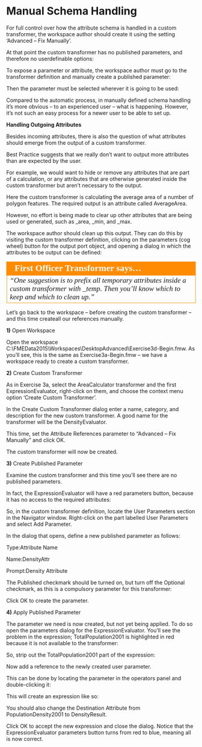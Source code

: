 # Manual Schema Handling


For full control over how the attribute schema is handled in a custom transformer, the workspace author should create it using the setting ‘Advanced – Fix Manually’.

At that point the custom transformer has no published parameters, and therefore no userdefinable options:

To expose a parameter or attribute, the workspace author must go to the transformer definition and manually create a published parameter:

Then the parameter must be selected wherever it is going to be used:

Compared to the automatic process, in manually defined schema handling it’s more obvious – to an experienced user – what is happening. However, it’s not such an easy process for a newer user to be able to set up.

**Handling Outgoing Attributes**

Besides incoming attributes, there is also the question of what attributes should emerge from the output of a custom transformer.

Best Practice suggests that we really don’t want to output more attributes than are expected by the user.

For example, we would want to hide or remove any attributes that are part of a calculation, or any attributes that are otherwise generated inside the custom transformer but aren’t necessary to the output.

Here the custom transformer is calculating the average area of a number of polygon features.
The required output is an attribute called AverageArea.

However, no effort is being made to clear up other attributes that are being used or generated, such as _area, _min, and _max.

The workspace author should clean up this output. They can do this by visiting the custom transformer definition, clicking on the parameters (cog wheel) button for the output port object, and opening a dialog in which the attributes to be output can be defined:

<table style="border-spacing: 0px">
<tr>
<td style="vertical-align:middle;background-color:darkorange;border: 2px solid darkorange">
<i class="fa fa-quote-left fa-lg fa-pull-left fa-fw" style="color:white;padding-right: 12px;vertical-align:text-top"></i>
<span style="color:white;font-size:x-large;font-weight: bold;font-family:serif">First Officer Transformer says…</span>
</td>
</tr>

<tr>
<td style="border: 1px solid darkorange">
<span style="font-family:serif; font-style:italic; font-size:larger">
“One suggestion is to prefix all temporary attributes inside a custom
transformer with _temp. Then you’ll know which to keep and which to
clean up.”
</span>
</td>
</tr>
</table>

Let’s go back to the workspace – before creating the custom transformer – and this time createall our references manually.

**1)** Open Workspace

Open the workspace C:\FMEData2015\Workspaces\DesktopAdvanced\Exercise3d-Begin.fmw.
As you’ll see, this is the same as Exercise3a-Begin.fmw – we have a workspace ready to create a custom transformer.

**2)** Create Custom Transformer

As in Exercise 3a, select the AreaCalculator transformer and the first ExpressionEvaluator, right-click on them, and choose the context menu option ‘Create Custom Transformer’.

In the Create Custom Transformer dialog enter a name, category, and description for the new custom transformer. A good name for the transformer will be the DensityEvaluator.

This time, set the Attribute References parameter to “Advanced – Fix Manually” and click OK.

The custom transformer will now be created.

**3)** Create Published Parameter

Examine the custom transformer and this time you’ll see there are no published parameters.

In fact, the ExpressionEvaluator will have a red parameters button, because it has no access to the required attributes:

So, in the custom transformer definition, locate the User Parameters section in the Navigator window. Right-click on the part labelled User Parameters and select Add Parameter.

In the dialog that opens, define a new published parameter as follows:

Type:Attribute Name

Name:DensityAttr

Prompt:Density Attribute

The Published checkmark should be turned on, but turn off the Optional checkmark, as this is a compulsory parameter for this transformer:

Click OK to create the parameter.

**4)** Apply Published Parameter

The parameter we need is now created, but not yet being applied. To do so open the parameters dialog for the ExpressionEvaluator.
You’ll see the problem in the expression; TotalPopulation2001 is highlighted in red because it is not available to the transformer:

So, strip out the TotalPopulation2001 part of the expression:

Now add a reference to the newly created user parameter.

This can be done by locating the parameter in the operators panel and double-clicking it:

This will create an expression like so:

You should also change the Destination Attribute from PopulationDensity2001 to DensityResult.

Click OK to accept the new expression and close the dialog. Notice that the ExpressionEvaluator parameters button turns from red to blue, meaning all is now correct.